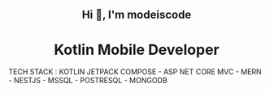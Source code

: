 <h2 align="center">Hi 👋, I'm modeiscode</h2>
<p align="left">
</p>

<h1 align="center">Kotlin Mobile Developer</h1>
    TECH STACK : KOTLIN JETPACK COMPOSE - ASP NET CORE MVC - MERN - NESTJS - MSSQL - POSTRESQL - MONGODB
